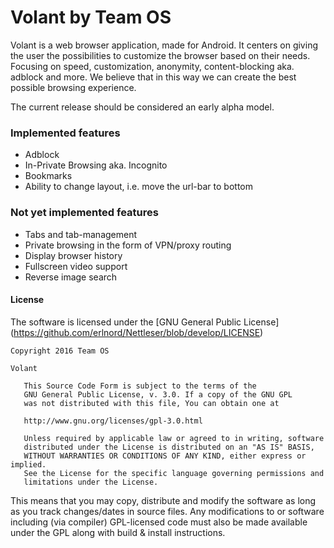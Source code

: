 # **Volant** by Team OS

Volant is a web browser application, made for Android. It centers on giving the user the possibilities to customize the browser based on their needs. Focusing on speed, customization, anonymity, content-blocking aka. adblock and more. We believe that in this way we can create the best possible browsing experience.

The current release should be considered an early alpha model. 

### Implemented features
* Adblock
* In-Private Browsing aka. Incognito
* Bookmarks
* Ability to change layout, i.e. move the url-bar to bottom

### Not yet implemented features
* Tabs and tab-management
* Private browsing in the form of VPN/proxy routing
* Display browser history
* Fullscreen video support
* Reverse image search

#### License
The software is licensed under the [GNU General Public License] (https://github.com/erlnord/Nettleser/blob/develop/LICENSE)
````
Copyright 2016 Team OS

Volant

   This Source Code Form is subject to the terms of the 
   GNU General Public License, v. 3.0. If a copy of the GNU GPL 
   was not distributed with this file, You can obtain one at 
   
   http://www.gnu.org/licenses/gpl-3.0.html
   
   Unless required by applicable law or agreed to in writing, software
   distributed under the License is distributed on an "AS IS" BASIS,
   WITHOUT WARRANTIES OR CONDITIONS OF ANY KIND, either express or implied.
   See the License for the specific language governing permissions and
   limitations under the License.
````
This means that you may copy, distribute and modify the software as long as you track changes/dates in source files. Any modifications to or software including (via compiler) GPL-licensed code must also be made available under the GPL along with build & install instructions.

